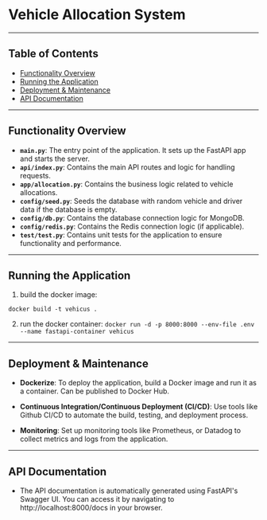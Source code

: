 # Vehicle Allocation System

---

## Table of Contents

- [Functionality Overview](#functionality-overview)
- [Running the Application](#running-the-application)
- [Deployment & Maintenance](#deployment--maintenance)
- [API Documentation](#api-documentation)

---

## Functionality Overview

- **`main.py`**: The entry point of the application. It sets up the FastAPI app and starts the server.
- **`api/index.py`**: Contains the main API routes and logic for handling requests.
- **`app/allocation.py`**: Contains the business logic related to vehicle allocations.
- **`config/seed.py`**: Seeds the database with random vehicle and driver data if the database is empty.
- **`config/db.py`**: Contains the database connection logic for MongoDB.
- **`config/redis.py`**: Contains the Redis connection logic (if applicable).
- **`test/test.py`**: Contains unit tests for the application to ensure functionality and performance.

---

## Running the Application

1. build the docker image:
 
 ```docker build -t vehicus . ```

2. run the docker container:
  ```docker run -d -p 8000:8000 --env-file .env --name fastapi-container vehicus```

---

## Deployment & Maintenance

- **Dockerize**: To deploy the application, build a Docker image and run it as a container. Can be published to Docker Hub.

- **Continuous Integration/Continuous Deployment (CI/CD)**: Use tools like Github CI/CD to automate the build, testing, and deployment process.

- **Monitoring**: Set up monitoring tools like Prometheus, or Datadog to collect metrics and logs from the application.

---

## API Documentation

- The API documentation is automatically generated using FastAPI's Swagger UI. You can access it by navigating to http://localhost:8000/docs in your browser.
